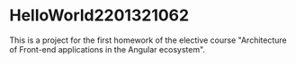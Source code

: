 # HelloWorld2201321062

This is a project for the first homework of the elective course "Architecture of Front-end applications in the Angular ecosystem".
